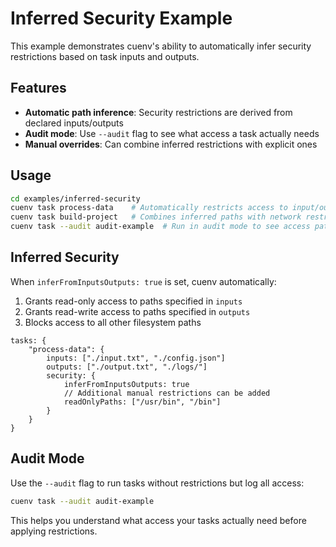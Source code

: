 # Inferred Security Example

This example demonstrates cuenv's ability to automatically infer security restrictions based on task inputs and outputs.

## Features

- **Automatic path inference**: Security restrictions are derived from declared inputs/outputs
- **Audit mode**: Use `--audit` flag to see what access a task actually needs
- **Manual overrides**: Can combine inferred restrictions with explicit ones

## Usage

```bash
cd examples/inferred-security
cuenv task process-data    # Automatically restricts access to input/output paths
cuenv task build-project   # Combines inferred paths with network restrictions
cuenv task --audit audit-example  # Run in audit mode to see access patterns
```

## Inferred Security

When `inferFromInputsOutputs: true` is set, cuenv automatically:

1. Grants read-only access to paths specified in `inputs`
2. Grants read-write access to paths specified in `outputs`
3. Blocks access to all other filesystem paths

```cue
tasks: {
    "process-data": {
        inputs: ["./input.txt", "./config.json"]
        outputs: ["./output.txt", "./logs/"]
        security: {
            inferFromInputsOutputs: true
            // Additional manual restrictions can be added
            readOnlyPaths: ["/usr/bin", "/bin"]
        }
    }
}
```

## Audit Mode

Use the `--audit` flag to run tasks without restrictions but log all access:

```bash
cuenv task --audit audit-example
```

This helps you understand what access your tasks actually need before applying restrictions.
